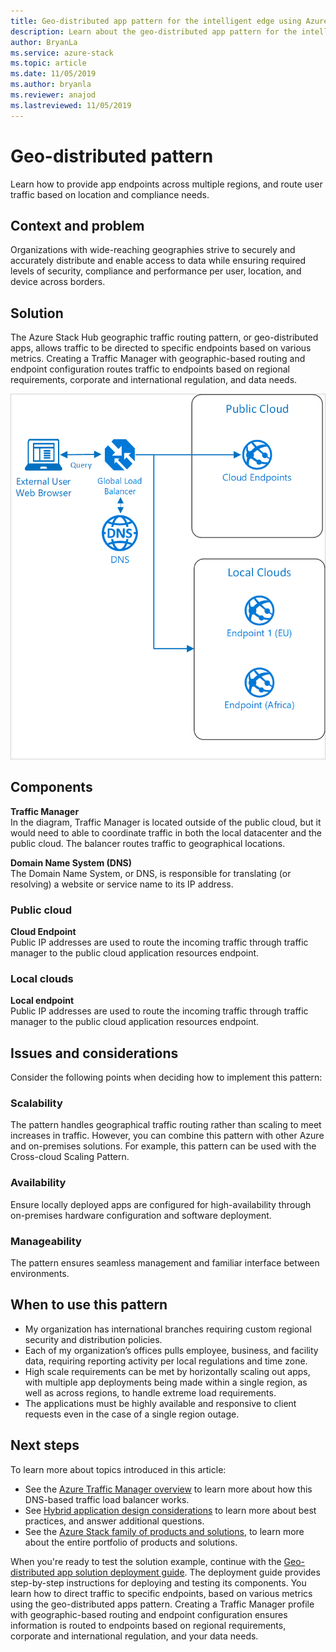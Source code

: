 ```yaml
---
title: Geo-distributed app pattern for the intelligent edge using Azure and Azure Stack Hub.
description: Learn about the geo-distributed app pattern for the intelligent edge using Azure and Azure Stack Hub.
author: BryanLa
ms.service: azure-stack
ms.topic: article
ms.date: 11/05/2019
ms.author: bryanla
ms.reviewer: anajod
ms.lastreviewed: 11/05/2019
---
```


# Geo-distributed pattern

Learn how to provide app endpoints across multiple regions, and route user traffic based on location and compliance needs.

## Context and problem

Organizations with wide-reaching geographies strive to securely and accurately distribute and enable access to data while ensuring required levels of security, compliance and performance per user, location, and device across borders.

## Solution

The Azure Stack Hub geographic traffic routing pattern, or geo-distributed apps, allows traffic to be directed to specific endpoints based on various metrics. Creating a Traffic Manager with geographic-based routing and endpoint configuration routes traffic to endpoints based on regional requirements, corporate and international regulation, and data needs.

![Geo-distributed pattern](media/pattern-geo-distributed/geo-distribution.png)

## Components

**Traffic Manager**  
In the diagram, Traffic Manager is located outside of the public cloud, but it would need to able to coordinate traffic in both the local datacenter and the public cloud. The balancer routes traffic to geographical locations.

**Domain Name System (DNS)**  
The Domain Name System, or DNS, is responsible for translating (or resolving) a website or service name to its IP address.

### Public cloud

**Cloud Endpoint**  
Public IP addresses are used to route the incoming traffic through traffic manager to the public cloud application resources endpoint.  

### Local clouds

**Local endpoint**  
Public IP addresses are used to route the incoming traffic through traffic manager to the public cloud application resources endpoint.

## Issues and considerations

Consider the following points when deciding how to implement this pattern:

### Scalability

The pattern handles geographical traffic routing rather than scaling to meet increases in traffic. However, you can combine this pattern with other Azure and on-premises solutions. For example, this pattern can be used with the Cross-cloud Scaling Pattern.

### Availability

Ensure locally deployed apps are configured for high-availability through on-premises hardware configuration and software deployment.

### Manageability

The pattern ensures seamless management and familiar interface between environments.

## When to use this pattern

- My organization has international branches requiring custom regional security and distribution policies.
- Each of my organization’s offices pulls employee, business, and facility data, requiring reporting activity per local regulations and time zone.
- High scale requirements can be met by horizontally scaling out apps, with multiple app deployments being made within a single region, as well as across regions, to handle extreme load requirements.
- The applications must be highly available and responsive to client requests even in the case of a single region outage.

## Next steps

To learn more about topics introduced in this article:
- See the [Azure Traffic Manager overview](/azure/traffic-manager/traffic-manager-overview) to learn more about how this DNS-based traffic load balancer works.
- See [Hybrid application design considerations](overview-app-design-considerations.md) to learn more about best practices, and answer additional questions.
- See the [Azure Stack family of products and solutions](/azure-stack), to learn more about the entire portfolio of products and solutions.

When you're ready to test the solution example, continue with the [Geo-distributed app solution deployment guide](solution-deployment-guide-geo-distributed.md). The deployment guide provides step-by-step instructions for deploying and testing its components. You learn how to direct traffic to specific endpoints, based on various metrics using the geo-distributed apps pattern. Creating a Traffic Manager profile with geographic-based routing and endpoint configuration ensures information is routed to endpoints based on regional requirements, corporate and international regulation, and your data needs.